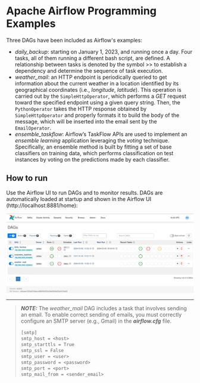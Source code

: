 # Apache Airflow Programming Examples

Three DAGs have been included as Airflow's examples:

- _daily_backup_: starting on January 1, 2023, and running once a day. 
Four tasks, all of them running a different bash script, are defined. A relationship between tasks
 is denoted by the symbol >> to establish a dependency and determine the sequence of task execution.
- _weather_mail_: an HTTP endpoint is periodically queried to get information about the current weather in a location identified by its geographical coordinates (i.e., *longitude*, *latitude*).
This operation is carried out by the ``SimpleHttpOperator``, which performs a *GET* request toward the specified endpoint using a given query
string. Then, the ``PythonOperator`` takes the HTTP response obtained by
``SimpleHttpOperator`` and properly formats it to build the body of the
message, which will be inserted into the email sent by the ``EmailOperator``.
- _ensemble_taskflow_: Airflow’s TaskFlow APIs are used to implement an *ensemble learning* application leveraging the *voting* technique. Specifically, an ensemble method is built by fitting a set of base classifiers on training data, which performs classification on test instances by voting on the predictions made by each classifier.

## How to run

Use the Airflow UI to run DAGs and to monitor results. DAGs are automatically loaded at startup and shown in the Airflow UI (http://localhost:8881/home):

![airflow_dags](../../assets/airflow_dags.png)

--- 

> **_NOTE:_**  The _weather_mail_ DAG includes a task 
> that involves sending an email. To enable correct sending of emails, 
> you must correctly configure an SMTP server (e.g., Gmail) in the _**airflow.cfg**_ file. 
> ````
> [smtp]
> smtp_host = <host>
> smtp_starttls = True
> smtp_ssl = False
> smtp_user = <user>
> smtp_password = <password>
> smtp_port = <port>
> smtp_mail_from = <sender_email>
> ````

